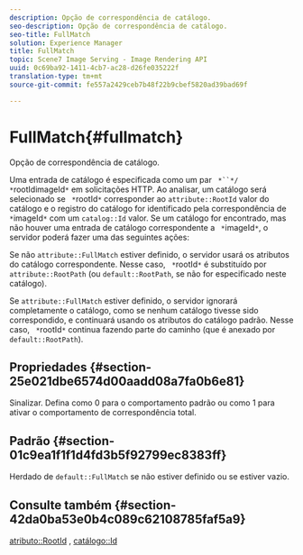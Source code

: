 ```yaml
---
description: Opção de correspondência de catálogo.
seo-description: Opção de correspondência de catálogo.
seo-title: FullMatch
solution: Experience Manager
title: FullMatch
topic: Scene7 Image Serving - Image Rendering API
uuid: 0c69ba92-1411-4cb7-ac28-d26fe035222f
translation-type: tm+mt
source-git-commit: fe557a2429ceb7b48f22b9cbef5820ad39bad69f

---
```



# FullMatch{#fullmatch}

Opção de correspondência de catálogo.

Uma entrada de catálogo é especificada como um par ` *``*/ *`rootIdimageId`*` em solicitações HTTP. Ao analisar, um catálogo será selecionado se ` *`rootId`*` corresponder ao `attribute::RootId` valor do catálogo e o registro do catálogo for identificado pela correspondência de ` *`imageId`*` com um `catalog::Id` valor. Se um catálogo for encontrado, mas não houver uma entrada de catálogo correspondente a ` *`imageId`*`, o servidor poderá fazer uma das seguintes ações:

Se não `attribute::FullMatch` estiver definido, o servidor usará os atributos do catálogo correspondente. Nesse caso, ` *`rootId`*` é substituído por `attribute::RootPath` (ou `default::RootPath`, se não for especificado neste catálogo).

Se `attribute::FullMatch` estiver definido, o servidor ignorará completamente o catálogo, como se nenhum catálogo tivesse sido correspondido, e continuará usando os atributos do catálogo padrão. Nesse caso, ` *`rootId`*` continua fazendo parte do caminho (que é anexado por `default::RootPath`).

## Propriedades {#section-25e021dbe6574d00aadd08a7fa0b6e81}

Sinalizar. Defina como 0 para o comportamento padrão ou como 1 para ativar o comportamento de correspondência total.

## Padrão {#section-01c9ea1f1f1d4fd3b5f92799ec8383ff}

Herdado de `default::FullMatch` se não estiver definido ou se estiver vazio.

## Consulte também {#section-42da0ba53e0b4c089c62108785faf5a9}

[atributo::RootId](../../../../../is-api/image-catalog/image-serving-api-ref/c-image-catalog-reference/c-attributes-reference/r-rootid.md#reference-13653312925e4a08b90f99961d53f546) , [catálogo::Id](/help/aem-is-ir-api/is-api/image-catalog/image-serving-api-ref/c-image-catalog-reference/c-image-svg-data-reference/c-image-data-reference/r-id-cat.md)
